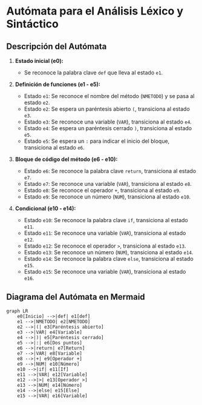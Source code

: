 # Autómata para el Análisis Léxico y Sintáctico

## Descripción del Autómata

1. **Estado inicial (e0):**

   - Se reconoce la palabra clave `def` que lleva al estado `e1`.

2. **Definición de funciones (e1 - e5):**

   - Estado `e1`: Se reconoce el nombre del método (`NMETODO`) y se pasa al estado `e2`.
   - Estado `e2`: Se espera un paréntesis abierto `(`, transiciona al estado `e3`.
   - Estado `e3`: Se reconoce una variable (`VAR`), transiciona al estado `e4`.
   - Estado `e4`: Se espera un paréntesis cerrado `)`, transiciona al estado `e5`.
   - Estado `e5`: Se espera un `:` para indicar el inicio del bloque, transiciona al estado `e6`.

3. **Bloque de código del método (e6 - e10):**

   - Estado `e6`: Se reconoce la palabra clave `return`, transiciona al estado `e7`.
   - Estado `e7`: Se reconoce una variable (`VAR`), transiciona al estado `e8`.
   - Estado `e8`: Se reconoce el operador `+`, transiciona al estado `e9`.
   - Estado `e9`: Se reconoce un número (`NUM`), transiciona al estado `e10`.

4. **Condicional (e10 - e14):**
   - Estado `e10`: Se reconoce la palabra clave `if`, transiciona al estado `e11`.
   - Estado `e11`: Se reconoce una variable (`VAR`), transiciona al estado `e12`.
   - Estado `e12`: Se reconoce el operador `>`, transiciona al estado `e13`.
   - Estado `e13`: Se reconoce un número (`NUM`), transiciona al estado `e14`.
   - Estado `e14`: Se reconoce la palabra clave `else`, transiciona al estado `e15`.
   - Estado `e15`: Se reconoce una variable (`VAR`), transiciona al estado `e16`.

## Diagrama del Autómata en Mermaid

```mermaid
graph LR
    e0[Inicio] -->|def| e1[def]
    e1 -->|NMETODO| e2[NMETODO]
    e2 -->|(| e3[Paréntesis abierto]
    e3 -->|VAR| e4[Variable]
    e4 -->|)| e5[Paréntesis cerrado]
    e5 -->|:| e6[Dos puntos]
    e6 -->|return| e7[Return]
    e7 -->|VAR| e8[Variable]
    e8 -->|+| e9[Operador +]
    e9 -->|NUM| e10[Número]
    e10 -->|if| e11[If]
    e11 -->|VAR| e12[Variable]
    e12 -->|>| e13[Operador >]
    e13 -->|NUM| e14[Número]
    e14 -->|else| e15[Else]
    e15 -->|VAR| e16[Variable]
```
